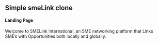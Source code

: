 ## Simple smeLink clone 
#### Landing Page
<p>Welcome to SMELink International, an SME networking platform that Links SME’s with Opportunities both locally and globally.</p>